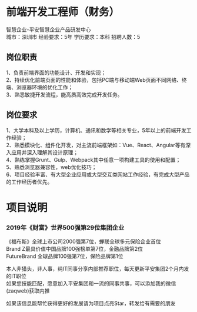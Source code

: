 # 前端开发工程师（财务）
智慧企业-平安智慧企业产品研发中心  
城市：深圳市 经验要求：5年 学历要求：本科  招聘人数：5

## 岗位职责
1、负责前端界面的功能设计、开发和实现；   
2、持续优化前端页面的性能和体验，包括PC端与移动端Web页面不同网络、终端、浏览器环境的优化工作；   
3、熟悉敏捷开发流程，能高质高效完成开发任务。

## 岗位要求
1、大学本科及以上学历，计算机、通讯和数学等相关专业，5年以上的前端开发工作经验；   
2、熟悉模块化、组件化开发，对主流前端框架如：Vue、React、Angular等有深入应用并深入理解其设计原理；   
4、熟练掌握Grunt、Gulp、Webpack其中任意一项构建工具的使用和配置；   
5、熟悉浏览器兼容性，web优化技巧；   
6、项目经验丰富、有大型企业应用或大型交互类网站工作经验，有完成大型产品的工作经历者优先。

# 项目说明

### 2019年《财富》世界500强第29位集团企业
《福布斯》全球上市公司2000强第7位，蝉联全球多元保险企业首位  
Brand Z最具价值中国品牌100强榜单第7位，金融品牌第2位  
FutureBrand 全球品牌100强第7位，保险品牌第1位

本人非猎头，非人事，纯IT同事分享内部推荐职位，每天更新平安集团2个月内发的IT职位  
如果您技能匹配，愿意加入平安集团和一流的同事共事，可以添加我的微信(zaqweb)获取内推 

如果该信息能帮忙获得更好的发展请为项目点亮Star，转发给有需要的朋友




